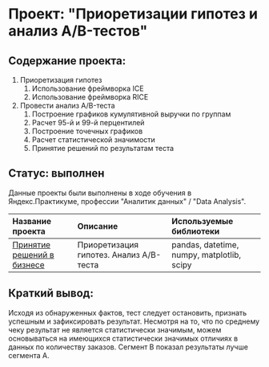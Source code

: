 # Проект: "Приоретизации гипотез и анализ A/B-тестов"
## Содержание проекта:
1. Приоретизация гипотез 
    1. Использование фреймворка ICE
    2. Использование фреймворка RICE
2. Провести анализ A/B-теста
    1. Построение графиков кумулятивной выручки по группам
    2. Расчет 95-й и 99-й перцентилей
    3. Построение точечных графиков
    4. Расчет статистической значимости
    5. Принятие решений по результатам теста

## Статус: выполнен
    
Данные проекты были выполнены в ходе обучения в Яндекс.Практикуме, профессии "Аналитик данных" / "Data Analysis".

| Название проекта | Описание | Используемые библиотеки | 
| :---------------------- | :---------------------- | :---------------------- |
| [Принятие решений в бизнесе](https://github.com/vindsa/data_analysis/tree/main/ab_tests) | Приоретизация гипотез. Анализ A/B-теста | pandas, datetime, numpy, matplotlib, scipy

## Краткий вывод: 
Исходя из обнаруженных фактов, тест следует остановить, признать успешным и зафиксировать результат. Несмотря на то, что по среднему чеку результат не является статистически значимым, можем основываться на имеющихся статистически значимых отличиях в данных по количеству заказов. Сегмент B показал результаты лучше сегмента A.
